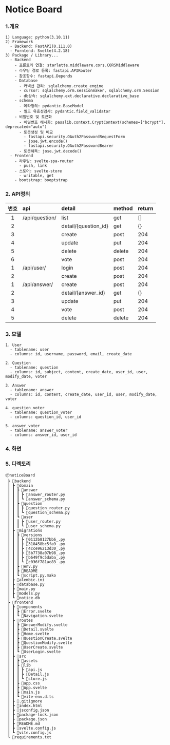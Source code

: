 # Notice Board

### 1.개요
````
1) Language: python(3.10.11)
2) Framework
  - Backend: FastAPI(0.111.0)
  - Forntend: Svelte(4.2.18)
3) Package / Library...
  - Backend
    - 프론트와 연결: starlette.middleware.cors.CORSMiddleware
    - 라우팅 경로 등록: fastapi.APIRouter
    - 참조함수: fastapi.Depends
    - Database
      - 커넥션 관리: sqlalchemy.create_engine
      - cursor: sqlalchemy.orm.sessionmaker, sqlalchemy.orm.Session
      - db상속: sqlalchemy.ext.declarative.declarative_base
    - schema
      - 메타정의: pydantic.BaseModel
      - 필드 유효성검사: pydantic.field_validator
    - 비밀번호 및 토큰화
      - 비밀번호 해시화: passlib.context.CryptContext(schemes=["bcrypt"], deprecated="auto")
      - 토큰생성 및 비교
        - fastapi.security.OAuth2PasswordRequestForm
        - jose.jwt.encode()
        - fastapi.security.OAuth2PasswordBearer
      - 토큰해독: jose.jwt.decode()
  - Frontend
    - 라우팅: svelte-spa-router
      - push, link
    - 스토어: svelte-store
      - writable, get
    - bootstrap: booptstrap
````


### 2. API정의
|번호|api|detail|method|return|
|:--:|:--|:--|:--|:--|
|1|/api/question/|list|get|[]|
|2||detail/{question_id}|get|{}|
|3||create|post|204|
|4||update|put|204|
|5||delete|delete|204|
|6||vote|post|204|
|1|/api/user/|login|post|204|
|2||create|post|204|
|1|/api/answer/|create|post|204|
|2||detail/{answer_id}|get|{}|
|3||update|put|204|
|4||vote|post|204|
|5||delete|delete|204|


### 3. 모델
````
1. User
  - tablename: user
  - columns: id, username, password, email, create_date
  
2. Question
  - tablename: question
  - columns: id, subject, content, create_date, user_id, user, modify_date, voter

3. Answer
  - tablename: answer
  - columns: id, content, create_date, user_id, user, modify_date, voter

4. question_voter
  - tablename: question_voter
  - columns: question_id, user_id

5. answer_voter
  - tablename: answer_voter
  - columns: answer_id, user_id
````

### 4. 화면

### 5. 디렉토리
````
📦noticeBoard
 ┣ 📂backend
 ┃ ┣ 📂domain
 ┃ ┃ ┣ 📂answer
 ┃ ┃ ┃ ┣ 📜answer_router.py
 ┃ ┃ ┃ ┗ 📜answer_schema.py
 ┃ ┃ ┣ 📂question
 ┃ ┃ ┃ ┣ 📜question_router.py
 ┃ ┃ ┃ ┗ 📜question_schema.py
 ┃ ┃ ┗ 📂user
 ┃ ┃ ┃ ┣ 📜user_router.py
 ┃ ┃ ┃ ┗ 📜user_schema.py
 ┃ ┣ 📂migrations
 ┃ ┃ ┣ 📂versions
 ┃ ┃ ┃ ┣ 📜0112b8127bb6_.py
 ┃ ┃ ┃ ┣ 📜318458bc5fa9_.py
 ┃ ┃ ┃ ┣ 📜4cce96213d30_.py
 ┃ ┃ ┃ ┣ 📜5b7738a07b98_.py
 ┃ ┃ ┃ ┣ 📜b649f9c5daba_.py
 ┃ ┃ ┃ ┗ 📜c036f781ac83_.py
 ┃ ┃ ┣ 📜env.py
 ┃ ┃ ┣ 📜README
 ┃ ┃ ┗ 📜script.py.mako
 ┃ ┣ 📜alembic.ini
 ┃ ┣ 📜database.py
 ┃ ┣ 📜main.py
 ┃ ┣ 📜models.py
 ┃ ┗ 📜notice.db
 ┣ 📂frontend
 ┃ ┣ 📂components
 ┃ ┃ ┣ 📜Error.svelte
 ┃ ┃ ┗ 📜Navigation.svelte
 ┃ ┣ 📂routes
 ┃ ┃ ┣ 📜AnswerModify.svelte
 ┃ ┃ ┣ 📜Detail.svelte
 ┃ ┃ ┣ 📜Home.svelte
 ┃ ┃ ┣ 📜QuestionCreate.svelte
 ┃ ┃ ┣ 📜QuestionModify.svelte
 ┃ ┃ ┣ 📜UserCreate.svelte
 ┃ ┃ ┗ 📜UserLogin.svelte
 ┃ ┣ 📂src
 ┃ ┃ ┣ 📂assets
 ┃ ┃ ┣ 📂lib
 ┃ ┃ ┃ ┣ 📜api.js
 ┃ ┃ ┃ ┣ 📜Detail.js
 ┃ ┃ ┃ ┗ 📜store.js
 ┃ ┃ ┣ 📜app.css
 ┃ ┃ ┣ 📜App.svelte
 ┃ ┃ ┣ 📜main.js
 ┃ ┃ ┗ 📜vite-env.d.ts
 ┃ ┣ 📜.gitignore
 ┃ ┣ 📜index.html
 ┃ ┣ 📜jsconfig.json
 ┃ ┣ 📜package-lock.json
 ┃ ┣ 📜package.json
 ┃ ┣ 📜README.md
 ┃ ┣ 📜svelte.config.js
 ┃ ┗ 📜vite.config.js
 ┗ 📜requirements.txt
````
